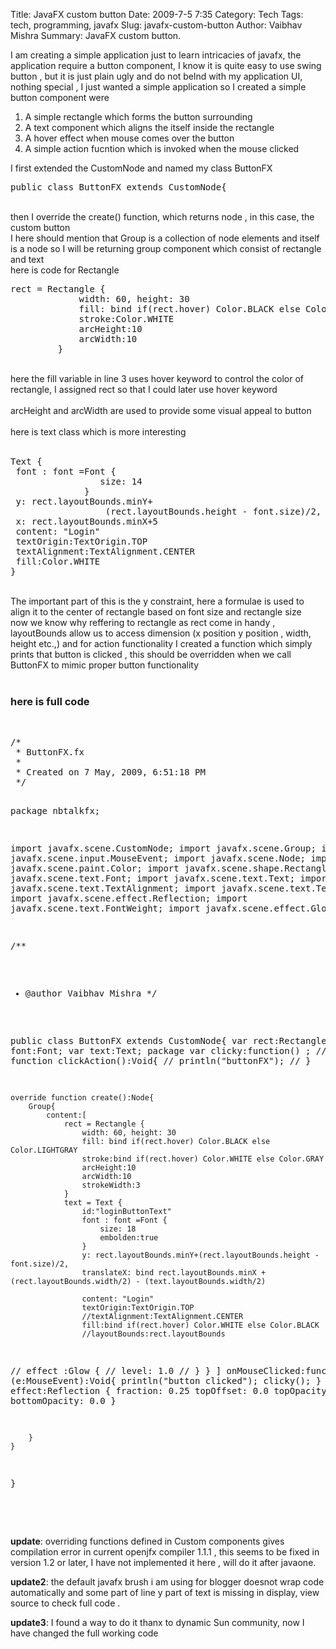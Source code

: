 Title: JavaFX custom button
Date: 2009-7-5 7:35
Category: Tech
Tags: tech, programming, javafx
Slug: javafx-custom-button
Author: Vaibhav Mishra
Summary: JavaFX custom button.


<div dir="ltr" style="text-align: left;" trbidi="on">
I am creating a simple application just to learn intricacies of javafx, the application require a button component, I know it is quite easy to use swing button , but it is just plain ugly and do not belnd with my application UI, nothing special , I just wanted a simple application so I created a simple button component were<br />
<ol>
<li>A simple rectangle which forms the button surrounding</li>
<li>A text component which aligns the itself inside the rectangle</li>
<li>A hover effect  when mouse comes over the button</li>
<li>A simple action fucntion which is invoked when the mouse clicked</li>
</ol>
I first extended the CustomNode and named my class ButtonFX<br />
<pre class="brush:javafx">
public class ButtonFX extends CustomNode{</pre>
<br />
then I override the create() function, which returns node , in this case, the custom button<br />
I here should mention that Group is a collection of node elements and itself is a node so I will be returning group component which consist of rectangle  and text<br />
here is code for Rectangle<br />
<pre class="brush:javafx">
rect = Rectangle {
             width: 60, height: 30
             fill: bind if(rect.hover) Color.BLACK else Color.BLUE
             stroke:Color.WHITE
             arcHeight:10
             arcWidth:10
         }</pre>
<br />
here  the fill variable in  line 3 uses hover keyword to control the color of rectangle, I assigned rect so that I could later use hover keyword<br />
<br />
arcHeight and arcWidth are used to provide some visual appeal to button<br />
<br />
here is text class which is more interesting<br />
<br />
<pre class="brush:javafx">
Text {
 font : font =Font {
                 size: 14
              }
 y: rect.layoutBounds.minY+
                  (rect.layoutBounds.height - font.size)/2,
 x: rect.layoutBounds.minX+5
 content: "Login"
 textOrigin:TextOrigin.TOP
 textAlignment:TextAlignment.CENTER
 fill:Color.WHITE
}</pre>
<br />
The important part of this is the y constraint, here a formulae is used to align it to the center of rectangle based on font size and rectangle size<br />
now we know why reffering to rectangle as rect come in handy , layoutBounds allow us to access dimension (x position y position , width, height etc.,) and for action functionality I created a function which simply prints that button is clicked , this should be overridden when we call ButtonFX to mimic proper button functionality<br />
<br />
<h3>
here is full code</h3>
<br />
<pre class="brush:javafx">
/*
 * ButtonFX.fx
 *
 * Created on 7 May, 2009, 6:51:18 PM
 */

package nbtalkfx;


import javafx.scene.CustomNode;
import javafx.scene.Group;
import javafx.scene.input.MouseEvent;
import javafx.scene.Node;
import javafx.scene.paint.Color;
import javafx.scene.shape.Rectangle;
import javafx.scene.text.Font;
import javafx.scene.text.Text;
import javafx.scene.text.TextAlignment;
import javafx.scene.text.TextOrigin;
import javafx.scene.effect.Reflection;
import javafx.scene.text.FontWeight;
import javafx.scene.effect.Glow;

/**
 * @author Vaibhav Mishra
 */

public class ButtonFX extends CustomNode{
    var rect:Rectangle;
    var font:Font;
    var text:Text;
    package var clicky:function() ;
//public function clickAction():Void{
//        println("buttonFX");
//    }

    override function create():Node{
        Group{
            content:[
                rect = Rectangle {
                    width: 60, height: 30
                    fill: bind if(rect.hover) Color.BLACK else Color.LIGHTGRAY
                    stroke:bind if(rect.hover) Color.WHITE else Color.GRAY
                    arcHeight:10
                    arcWidth:10
                    strokeWidth:3
                }
                text = Text {
                    id:"loginButtonText"
                    font : font =Font {
                        size: 18
                        embolden:true
                    }
                    y: rect.layoutBounds.minY+(rect.layoutBounds.height - font.size)/2, 
                    translateX: bind rect.layoutBounds.minX +(rect.layoutBounds.width/2) - (text.layoutBounds.width/2)

                    content: "Login"
                    textOrigin:TextOrigin.TOP
                    //textAlignment:TextAlignment.CENTER
                    fill:bind if(rect.hover) Color.WHITE else Color.BLACK
                    //layoutBounds:rect.layoutBounds
//                    effect :Glow {
//                    level: 1.0
//                }
                }
            ]
            onMouseClicked:function (e:MouseEvent):Void{
                println("button clicked");
                clicky();
            }
            effect:Reflection {
                      fraction: 0.25
                      topOffset: 0.0
                      topOpacity: 0.5
                      bottomOpacity: 0.0
                   }

        }
    }
}
</pre>
<br />
<br />
</div>

**update**: overriding functions defined in Custom components gives compilation error in current openjfx compiler 1.1.1 , this seems to be fixed in version 1.2 or later,  I have not implemented it here , will do it after javaone.<br />

**update2**: the default javafx brush i am using for blogger doesnot wrap code automatically and some part of line y part of text is missing in display, view source to check full code .<br />

**update3**: I found a way to do it thanx to dynamic Sun community, now I have changed the full working code
